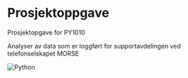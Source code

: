 # Prosjektoppgave 

Prosjektopgave for PY1010

Analyser av data som er loggført for supportavdelingen ved telefonselskapet MORSE



![Python](https://img.shields.io/badge/Python-3.10%20%7C%203.11%20%7C%203.12%20%7C%203.13-blue) <br/>

